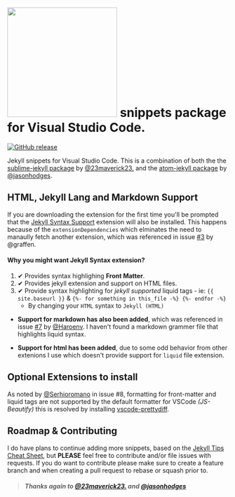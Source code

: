 # <a href="http://jekyllrb.com" title="Jekyll" target="_blank"><img src="https://raw.githubusercontent.com/ginfuru/vscode-jekyll-snippets/master/images/jekyll-logo.png" atl="Jekyll Logo" width="250"></a> snippets package for Visual Studio Code.

[![GitHub release](https://img.shields.io/github/release/ginfuru/vscode-jekyll-snippets.svg)](https://github.com/ginfuru/vscode-jekyll-snippets/releases)

Jekyll snippets for Visual Studio Code. This is a combination of both the the [sublime-jekyll package](https://github.com/23maverick23/sublime-jekyll)
by [@23maverick23.](https://github.com/23maverick23) and the [atom-jekyll package](https://atom.io/packages/jekyll-snippets) by [@jasonhodges](https://github.com/jasonhodges).

## HTML, Jekyll Lang and Markdown Support

If you are downloading the extension for the first time you'll be prompted that the [Jekyll Syntax Support](https://marketplace.visualstudio.com/items?itemName=ginfuru.ginfuru-vscode-jekyll-syntax) extension will also be installed. This happens because of the `extensionDependencies` which elminates the need to manaully fetch another extension, which was referenced in issue [#3](https://github.com/ginfuru/vscode-jekyll-snippets/issues/3) by @graffen.

#### Why you might want Jekyll Syntax extension?

1. ✔ Provides syntax highlighing **Front Matter**.
2. ✔ Provides jekyll extension and support on HTML files.
3. ✔ Provide syntax highlighting for _jekyll supported_ liquid tags - ie: `{{ site.baseurl }}` & `{%- for something in this_file -%} {%- endfor -%}`
     * By changing your `HTML` syntax to `Jekyll (HTML)`


* **Support for markdown has also been added**, which was referenced in issue [#7](https://github.com/ginfuru/vscode-jekyll-snippets/issues/7) by [@Haroenv](https://github.com/Haroenv). I haven't found a markdown grammer file that highlights liquid syntax.

* **Support for html has been added**, due to some odd behavior from other extenions I use which doesn't provide support for `liquid` file extension.

## Optional Extensions to install
 As noted by [@Serhioromano](https://github.com/Serhioromano) in issue #8, formatting for front-matter and liquid tags are not supported by the default formatter for VSCode _(JS-Beautify)_ this is resolved by installing [vscode-prettydiff](https://marketplace.visualstudio.com/items?itemName=HexcodeTechnologies.vscode-prettydiff).


## Roadmap & Contributing

I do have plans to continue adding more snippets, based on the [Jekyll Tips Cheat Sheet](http://jekyll.tips/jekyll-cheat-sheet/), but **PLEASE** feel free to contribute and/or file issues with requests. If you do want to contribute please make sure to create a feature branch and when creating a pull request to rebase or squash prior to.

> ##### Thanks again to [@23maverick23.](https://github.com/23maverick23) and [@jasonhodges](https://github.com/jasonhodges)
